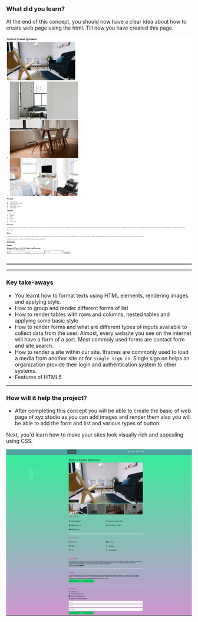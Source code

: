 ### What did you learn?

At the end of this concept, you should now have a clear idea about how to create web page using the html. Till now you have created this page.

<span style='background:grey'> ![wrap_up](https://raw.githubusercontent.com/greyatom-school/the-minerva-project/master/FEWD/sprint_1/1.Basics_of_HTML/images/wrap_up.png)</span>

---

### Key take-aways

- You learnt how to format texts using HTML elements, rendering images and applying style.
- How to group and render different forms of list
- How to render tables with rows and columns, nested tables and applying some basic style
- How to render forms and what are different types of inputs available to collect data from the user. Almost, every website you see on the internet will have a form of a sort. Most commoly used forms are contact form and site search.
- How to render a site within our site. Iframes are commonly used to load a media from another site or for `Single sign on`. Single sign on helps an organization provide their login and authentication system to other systems.
- Features of HTML5

---
### How will it help the project?

- After completing this concept you will be able to create the basic of web page of xyz studio as you can add images and render them also you will be able to add the form and list and various types of button.

Next, you'd learn how to make your sites look visually rich and appealing using CSS.

<span style='background:grey'>![wrap_up](https://raw.githubusercontent.com/greyatom-school/the-minerva-project/master/FEWD/sprint_1/2.Basics_of_CSS/images/final.png)</span>


